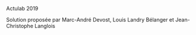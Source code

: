 Actulab 2019

Solution proposée par Marc-André Devost, Louis Landry Bélanger et Jean-Christophe Langlois
